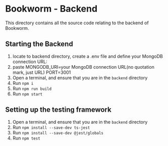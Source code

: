 # Bookworm - Backend

This directory contains all the source code relating to the backend of Bookworm.

## Starting the Backend

1. locate to backend directory, create a .env file and define your MongoDB connection URL:
2. paste MONGODB_URI=your MongoDB connection URL(no quotation mark, just URL)
PORT=3001
3. Open a terminal, and ensure that you are in the `backend` directory
4. Run `npm i`
5. Run `npm run build`
6. Run `npm start`

## Setting up the testing framework

1. Open a terminal, and ensure that you are in the `backend` directory
2. Run `npm install --save-dev ts-jest`
3. Run `npm install --save-dev @jest/globals`
4. Run `npm test`
